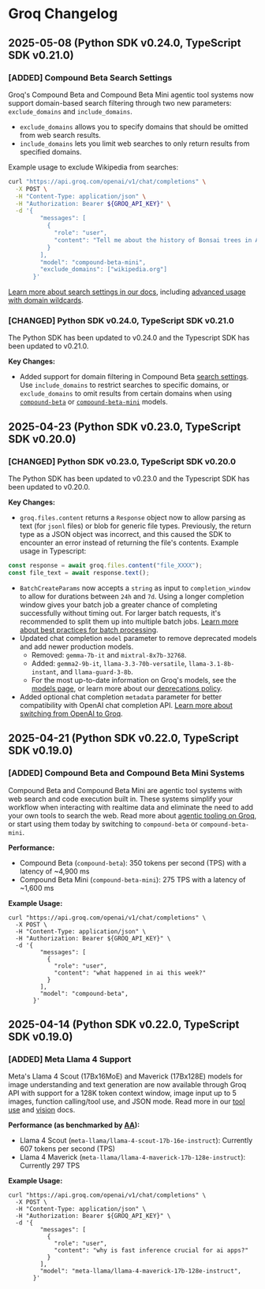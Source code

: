 # Groq Changelog

## 2025-05-08 (Python SDK v0.24.0, TypeScript SDK v0.21.0)

### [ADDED] Compound Beta Search Settings

Groq's Compound Beta and Compound Beta Mini agentic tool systems now support domain-based search filtering through two new parameters: `exclude_domains` and `include_domains`. 

 - `exclude_domains` allows you to specify domains that should be omitted from web search results.
 - `include_domains` lets you limit web searches to only return results from specified domains.

Example usage to exclude Wikipedia from searches:

```sh
curl "https://api.groq.com/openai/v1/chat/completions" \
  -X POST \
  -H "Content-Type: application/json" \
  -H "Authorization: Bearer ${GROQ_API_KEY}" \
  -d '{
         "messages": [
           {
             "role": "user",
             "content": "Tell me about the history of Bonsai trees in America"
           }
         ],
         "model": "compound-beta-mini",
         "exclude_domains": ["wikipedia.org"]
       }'
```

[Learn more about search settings in our docs](https://console.groq.com/docs/agentic-tooling#search-settings), including [advanced usage with domain wildcards](https://console.groq.com/docs/agentic-tooling#domain-filtering-with-wildcards).

### [CHANGED] Python SDK v0.24.0, TypeScript SDK v0.21.0

The Python SDK has been updated to v0.24.0 and the Typescript SDK has been updated to v0.21.0.

**Key Changes:**
 - Added support for domain filtering in Compound Beta [search settings](https://console.groq.com/docs/agentic-tooling#search-settings). Use `include_domains` to restrict searches to specific domains, or `exclude_domains` to omit results from certain domains when using [`compound-beta`](https://console.groq.com/docs/agentic-tooling/compound-beta) or [`compound-beta-mini`](https://console.groq.com/docs/agentic-tooling/compound-beta-mini) models.

## 2025-04-23 (Python SDK v0.23.0, TypeScript SDK v0.20.0)

### [CHANGED] Python SDK v0.23.0, TypeScript SDK v0.20.0

The Python SDK has been updated to v0.23.0 and the Typescript SDK has been updated to v0.20.0.

**Key Changes:**

 - `groq.files.content` returns a `Response` object now to allow parsing as text (for `jsonl` files) or blob for generic file types. Previously, the return type as a JSON object was incorrect, and this caused the SDK to encounter an error instead of returning the file's contents. Example usage in Typescript:

```ts
const response = await groq.files.content("file_XXXX");
const file_text = await response.text();
```

 - `BatchCreateParams` now accepts a `string` as input to `completion_window` to allow for durations between `24h` and `7d`. Using a longer completion window gives your batch job a greater chance of completing successfully without timing out. For larger batch requests, it's recommended to split them up into multiple batch jobs. [Learn more about best practices for batch processing](https://console.groq.com/docs/batch).
 - Updated chat completion `model` parameter to remove deprecated models and add newer production models.
   - Removed: `gemma-7b-it` and `mixtral-8x7b-32768`.
   - Added: `gemma2-9b-it`, `llama-3.3-70b-versatile`, `llama-3.1-8b-instant`, and `llama-guard-3-8b`.
   - For the most up-to-date information on Groq's models, see the [models page](https://console.groq.com/docs/models), or learn more about our [deprecations policy](https://console.groq.com/docs/deprecations).
 - Added optional chat completion `metadata` parameter for better compatibility with OpenAI chat completion API. [Learn more about switching from OpenAI to Groq](https://console.groq.com/docs/openai).

## 2025-04-21 (Python SDK v0.22.0, TypeScript SDK v0.19.0)

### [ADDED] Compound Beta and Compound Beta Mini Systems

Compound Beta and Compound Beta Mini are agentic tool systems with web search and code execution built in. These systems simplify your workflow when interacting with realtime data and eliminate the need to add your own tools to search the web. Read more about [agentic tooling on Groq](https://console.groq.com/docs/agentic-tooling), or start using them today by switching to `compound-beta` or `compound-beta-mini`.

**Performance:**
- Compound Beta (`compound-beta`): 350 tokens per second (TPS) with a latency of ~4,900 ms
- Compound Beta Mini (`compound-beta-mini`): 275 TPS with a latency of ~1,600 ms

**Example Usage:**
```curl
curl "https://api.groq.com/openai/v1/chat/completions" \
  -X POST \
  -H "Content-Type: application/json" \
  -H "Authorization: Bearer ${GROQ_API_KEY}" \
  -d '{
         "messages": [
           {
             "role": "user",
             "content": "what happened in ai this week?"
           }
         ],
         "model": "compound-beta",
       }'
```

## 2025-04-14 (Python SDK v0.22.0, TypeScript SDK v0.19.0)

### [ADDED] Meta Llama 4 Support
Meta's Llama 4 Scout (17Bx16MoE) and Maverick (17Bx128E) models for image understanding and text generation are now available through Groq API with support for a 128K token context window, image input up to 5 images, function calling/tool use, and JSON mode. Read more in our [tool use](https://console.groq.com/docs/tool-use) and [vision](https://console.groq.com/docs/vision) docs.

**Performance (as benchmarked by [AA](https://artificialanalysis.ai/)):**
- Llama 4 Scout (`meta-llama/llama-4-scout-17b-16e-instruct`): Currently 607 tokens per second (TPS)
- Llama 4 Maverick (`meta-llama/llama-4-maverick-17b-128e-instruct`): Currently 297 TPS

**Example Usage:**
```curl
curl "https://api.groq.com/openai/v1/chat/completions" \
  -X POST \
  -H "Content-Type: application/json" \
  -H "Authorization: Bearer ${GROQ_API_KEY}" \
  -d '{
         "messages": [
           {
             "role": "user",
             "content": "why is fast inference crucial for ai apps?"
           }
         ],
         "model": "meta-llama/llama-4-maverick-17b-128e-instruct",
       }'
```